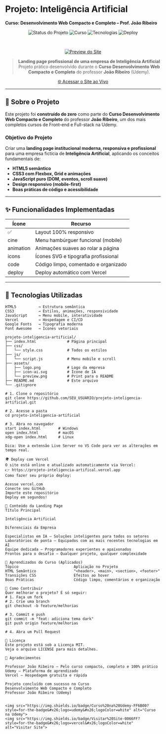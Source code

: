 # Projeto: Inteligência Artificial  
**Curso: Desenvolvimento Web Compacto e Completo – Prof. João Ribeiro**

<div align="center">

![Status do Projeto](https://img.shields.io/badge/Status-Concluído-brightgreen?style=for-the-badge&logo=todoist)
![Curso](https://img.shields.io/badge/Curso-João%20Ribeiro-FF6B00?style=for-the-badge&logo=udemy)
![Tecnologias](https://img.shields.io/badge/HTML5%20%7C%20CSS3%20%7C%20JS-1572B6?style=for-the-badge&logo=html5&logoColor=white)
![Deploy](https://img.shields.io/badge/Deploy-Vercel-000000?style=for-the-badge&logo=vercel&logoColor=white)

<br>

[![Preview do Site](https://raw.githubusercontent.com/SEU_USUARIO/projeto-inteligencia-artificial/main/assets/preview.png)](https://projeto-inteligencia-artifical.vercel.app/index.html)

> **Landing page profissional de uma empresa de Inteligência Artificial**  
> Projeto prático desenvolvido durante o **Curso Desenvolvimento Web Compacto e Completo** do professor **João Ribeiro** (Udemy).

[🌐 Acessar o Site ao Vivo](https://projeto-inteligencia-artifical.vercel.app/index.html)

</div>

---

## 📖 Sobre o Projeto

Este projeto foi **construído do zero** como parte do **Curso Desenvolvimento Web Compacto e Completo** do professor **João Ribeiro**, um dos mais completos cursos de Front-end e Full-stack na Udemy.

### Objetivo do Projeto
Criar uma **landing page institucional moderna, responsiva e profissional** para uma empresa fictícia de **Inteligência Artificial**, aplicando os conceitos fundamentais de:

- **HTML5 semântico**
- **CSS3 com Flexbox, Grid e animações**
- **JavaScript puro (DOM, eventos, scroll suave)**
- **Design responsivo (mobile-first)**
- **Boas práticas de código e acessibilidade**

---

## ✨ Funcionalidades Implementadas

| Ícone | Recurso |
|-------|--------|
| ✅ | Layout 100% responsivo |
|cine | Menu hambúrguer funcional (mobile) |
|animation | Animações suaves ao rolar a página |
|icons | Ícones SVG e tipografia profissional |
|code | Código limpo, comentado e organizado |
|deploy | Deploy automático com Vercel |

---

## 🚀 Tecnologias Utilizadas

```text
HTML5          → Estrutura semântica
CSS3           → Estilos, animações, responsividade
JavaScript     → Menu mobile, interatividade
Vercel         → Hospedagem e CI/CD
Google Fonts   → Tipografia moderna
Font Awesome   → Ícones vetoriais

projeto-inteligencia-artificial/
├── index.html              # Página principal
├── css/
│   └── style.css           # Todos os estilos
├── js/
│   └── script.js           # Menu mobile e scroll
├── assets/
│   ├── logo.png            # Logo da empresa
│   ├── icon-ai.svg         # Ícone de IA
│   └── preview.png         # Print para o README
├── README.md               # Este arquivo
└── .gitignore

# 1. Clone o repositório
git clone https://github.com/SEU_USUARIO/projeto-inteligencia-artificial.git

# 2. Acesse a pasta
cd projeto-inteligencia-artificial

# 3. Abra no navegador
start index.html        # Windows
open index.html         # macOS
xdg-open index.html     # Linux

Dica: Use a extensão Live Server no VS Code para ver as alterações em tempo real.

🌍 Deploy com Vercel
O site está online e atualizado automaticamente via Vercel:
👉 https://projeto-inteligencia-artifical.vercel.app
Como fazer seu próprio deploy:

Acesse vercel.com
Conecte seu GitHub
Importe este repositório
Deploy em segundos!

🎨 Conteúdo da Landing Page
Título Principal

Inteligência Artificial

Diferenciais da Empresa

Especialistas em IA – Soluções inteligentes para todos os setores
Laboratórios de ponta – Equipados com as mais recentes tecnologias em AI
Equipe dedicada – Programadores experientes e apaixonados
Prontos para o desafio – Qualquer projeto, qualquer complexidade

🧠 Aprendizados do Curso (Aplicados)
Tópico                         Aplicação no Projeto
HTML Semântico                 "<header>, <main>, <section>, <footer>"
Transições CSS                 Efeitos ao hover 
Boas Práticas                  Código limpo, comentários e organização

🤝 Como Contribuir
Quer melhorar o projeto? É só seguir:
# 1. Faça um fork
# 2. Crie uma branch
git checkout -b feature/melhorias

# 3. Commit e push
git commit -m "feat: adiciona tema dark"
git push origin feature/melhorias

# 4. Abra um Pull Request

📜 Licença
Este projeto está sob a Licença MIT.
Veja o arquivo LICENSE para mais detalhes.

🙌 Agradecimentos

Professor João Ribeiro – Pelo curso compacto, completo e 100% prático
Udemy – Plataforma de aprendizado
Vercel – Hospedagem gratuita e rápida

Projeto concluído com sucesso no Curso
Desenvolvimento Web Compacto e Completo
Professor João Ribeiro (Udemy)


<img src="https://img.shields.io/badge/Curso%20na%20Udemy-FF6B00?style=for-the-badge&#x26;logo=udemy&#x26;logoColor=white" alt="Curso na Udemy">
<img src="https://img.shields.io/badge/Visitar%20Site-0066FF?style=for-the-badge&#x26;logo=vercel&#x26;logoColor=white" alt="Visitar Site">
